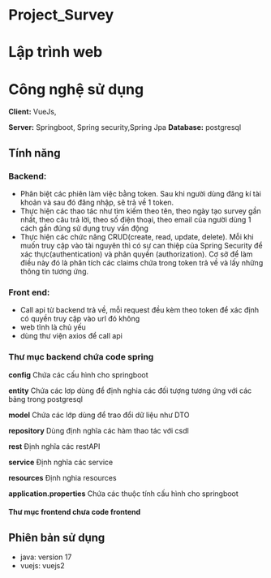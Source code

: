 # Project_Survey
# Lập trình web

# Công nghệ sử dụng

**Client:** VueJs,

**Server:** Springboot, Spring security,Spring Jpa
**Database:** postgresql

## Tính năng
### Backend: 
- Phân biệt các phiên làm việc bằng token. Sau khi người dùng đăng kí tài khoản và sau đó đăng nhập,
sẽ trả về 1 token. 
- Thực hiện các thao tác như tìm kiếm theo tên, theo ngày tạo survey gần nhất, theo câu trả lời, theo số điện thoại,
theo email của người dùng 1 cách gần đúng sử dụng truy vấn động
- Thực hiện các chức năng CRUD(create, read, update, delete). Mỗi khi muốn truy cập vào tài nguyên thì có sự can thiệp 
của Spring Security để xác thực(authentication) và phân quyền (authorization). Cơ sở để làm điều này đó là phân tích 
các claims chứa trong token trả về và lấy những thông tin tương ứng.
### Front end:
- Call api từ backend trả về, mỗi request đều kèm theo token để xác định có quyền truy cập vào url đó không
- web tĩnh là chủ yếu 
- dùng thư viện axios để call api 
### Thư mục backend chứa code spring
**config** Chứa các cấu hình cho springboot

**entity** Chứa các lơp dùng để định nghia các đối tượng tương ứng với các bảng trong postgresql

**model** Chứa các lớp dùng để trao đổi dữ liệu như DTO

**repository** Dùng định nghĩa các hàm thao tác với csdl

**rest** Định nghĩa các restAPI

**service** Định nghĩa các service

**resources** Định nghia resources

**application.properties** Chứa các thuộc tính cấu hình cho springboot

#### Thư mục frontend chưa code frontend

## Phiên bản sử dụng 
- java: version 17
- vuejs: vuejs2


